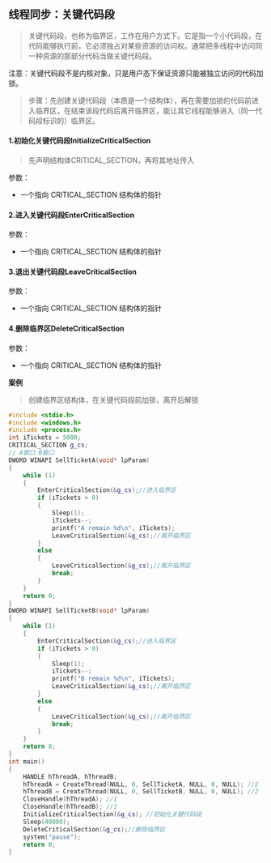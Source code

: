 ## 线程同步：关键代码段

> 关键代码段，也称为临界区，工作在用户方式下。它是指一个小代码段，在代码能够执行前，它必须独占对某些资源的访问权。通常把多线程中访问同一种资源的那部分代码当做关键代码段。

注意：关键代码段不是内核对象，只是用户态下保证资源只能被独立访问的代码加锁。

> 步骤：先创建关键代码段（本质是一个结构体），再在需要加锁的代码前进入临界区，在结束该段代码后离开临界区，能让其它线程能够进入（同一代码段标识的）临界区。

#### 1.初始化关键代码段InitializeCriticalSection

> 先声明结构体CRITICAL_SECTION，再将其地址传入

参数：

* 一个指向 CRITICAL_SECTION 结构体的指针

#### 2.进入关键代码段EnterCriticalSection

参数：

* 一个指向 CRITICAL_SECTION 结构体的指针

#### 3.退出关键代码段LeaveCriticalSection

参数：

* 一个指向 CRITICAL_SECTION 结构体的指针

#### 4.删除临界区DeleteCriticalSection

参数：

* 一个指向 CRITICAL_SECTION 结构体的指针



**案例**

> 创建临界区结构体，在关键代码段前加锁，离开后解锁

```C++
#include <stdio.h>
#include <windows.h>
#include <process.h>
int iTickets = 5000;
CRITICAL_SECTION g_cs;
// A窗口 B窗口
DWORD WINAPI SellTicketA(void* lpParam)
{
	while (1)
	{
		EnterCriticalSection(&g_cs);//进入临界区
		if (iTickets > 0)
		{
			Sleep(1);
			iTickets--;
			printf("A remain %d\n", iTickets);
			LeaveCriticalSection(&g_cs);//离开临界区
		}
		else
		{
			LeaveCriticalSection(&g_cs);//离开临界区
			break;
		}
	}
	return 0;
}
DWORD WINAPI SellTicketB(void* lpParam)
{
	while (1)
	{
		EnterCriticalSection(&g_cs);//进入临界区
		if (iTickets > 0)
		{
			Sleep(1);
			iTickets--;
			printf("B remain %d\n", iTickets);
			LeaveCriticalSection(&g_cs);//离开临界区
		}
		else
		{
			LeaveCriticalSection(&g_cs);//离开临界区
			break;
		}
	}
	return 0;
}
int main()
{
	HANDLE hThreadA, hThreadB;
	hThreadA = CreateThread(NULL, 0, SellTicketA, NULL, 0, NULL); //2
	hThreadB = CreateThread(NULL, 0, SellTicketB, NULL, 0, NULL); //2
	CloseHandle(hThreadA); //1
	CloseHandle(hThreadB); //1
	InitializeCriticalSection(&g_cs); //初始化关键代码段
	Sleep(40000);
	DeleteCriticalSection(&g_cs);//删除临界区
	system("pause");
	return 0;
}
```

